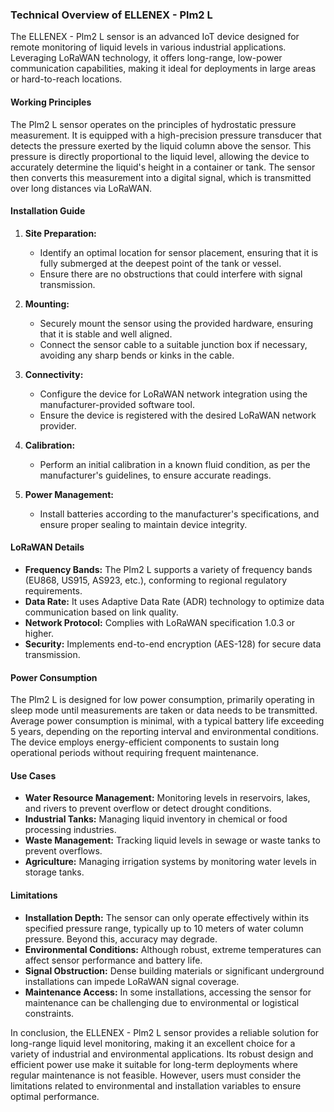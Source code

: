 ### Technical Overview of ELLENEX - Plm2 L

The ELLENEX - Plm2 L sensor is an advanced IoT device designed for remote monitoring of liquid levels in various industrial applications. Leveraging LoRaWAN technology, it offers long-range, low-power communication capabilities, making it ideal for deployments in large areas or hard-to-reach locations.

#### Working Principles

The Plm2 L sensor operates on the principles of hydrostatic pressure measurement. It is equipped with a high-precision pressure transducer that detects the pressure exerted by the liquid column above the sensor. This pressure is directly proportional to the liquid level, allowing the device to accurately determine the liquid's height in a container or tank. The sensor then converts this measurement into a digital signal, which is transmitted over long distances via LoRaWAN.

#### Installation Guide

1. **Site Preparation:**
   - Identify an optimal location for sensor placement, ensuring that it is fully submerged at the deepest point of the tank or vessel.
   - Ensure there are no obstructions that could interfere with signal transmission.

2. **Mounting:**
   - Securely mount the sensor using the provided hardware, ensuring that it is stable and well aligned.
   - Connect the sensor cable to a suitable junction box if necessary, avoiding any sharp bends or kinks in the cable.

3. **Connectivity:**
   - Configure the device for LoRaWAN network integration using the manufacturer-provided software tool.
   - Ensure the device is registered with the desired LoRaWAN network provider.

4. **Calibration:**
   - Perform an initial calibration in a known fluid condition, as per the manufacturer's guidelines, to ensure accurate readings.

5. **Power Management:**
   - Install batteries according to the manufacturer's specifications, and ensure proper sealing to maintain device integrity.

#### LoRaWAN Details

- **Frequency Bands:** The Plm2 L supports a variety of frequency bands (EU868, US915, AS923, etc.), conforming to regional regulatory requirements.
- **Data Rate:** It uses Adaptive Data Rate (ADR) technology to optimize data communication based on link quality.
- **Network Protocol:** Complies with LoRaWAN specification 1.0.3 or higher.
- **Security:** Implements end-to-end encryption (AES-128) for secure data transmission.

#### Power Consumption

The Plm2 L is designed for low power consumption, primarily operating in sleep mode until measurements are taken or data needs to be transmitted. Average power consumption is minimal, with a typical battery life exceeding 5 years, depending on the reporting interval and environmental conditions. The device employs energy-efficient components to sustain long operational periods without requiring frequent maintenance.

#### Use Cases

- **Water Resource Management:** Monitoring levels in reservoirs, lakes, and rivers to prevent overflow or detect drought conditions.
- **Industrial Tanks:** Managing liquid inventory in chemical or food processing industries.
- **Waste Management:** Tracking liquid levels in sewage or waste tanks to prevent overflows.
- **Agriculture:** Managing irrigation systems by monitoring water levels in storage tanks.

#### Limitations

- **Installation Depth:** The sensor can only operate effectively within its specified pressure range, typically up to 10 meters of water column pressure. Beyond this, accuracy may degrade.
- **Environmental Conditions:** Although robust, extreme temperatures can affect sensor performance and battery life.
- **Signal Obstruction:** Dense building materials or significant underground installations can impede LoRaWAN signal coverage.
- **Maintenance Access:** In some installations, accessing the sensor for maintenance can be challenging due to environmental or logistical constraints.

In conclusion, the ELLENEX - Plm2 L sensor provides a reliable solution for long-range liquid level monitoring, making it an excellent choice for a variety of industrial and environmental applications. Its robust design and efficient power use make it suitable for long-term deployments where regular maintenance is not feasible. However, users must consider the limitations related to environmental and installation variables to ensure optimal performance.